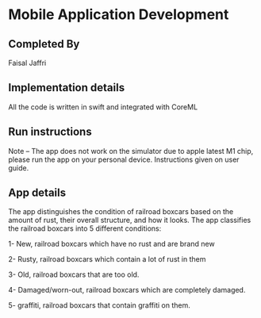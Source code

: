 # Mobile Application Development 

## Completed By
Faisal Jaffri

## Implementation details
All the code is written in swift and integrated with CoreML

## Run instructions

Note – The app does not work on the simulator due to apple latest M1 chip, please run the app on your personal device. Instructions given on
user guide.

## App details

The app distinguishes the condition of railroad boxcars based on the amount of rust, their overall structure, and how it looks.
The app classifies the railroad boxcars into 5 different conditions:

1- New, railroad boxcars which have no rust and are brand new

2- Rusty, railroad boxcars which contain a lot of rust in them

3- Old, railroad boxcars that are too old.

4- Damaged/worn-out, railroad boxcars which are completely damaged.

5- graffiti, railroad boxcars that contain graffiti on them.

